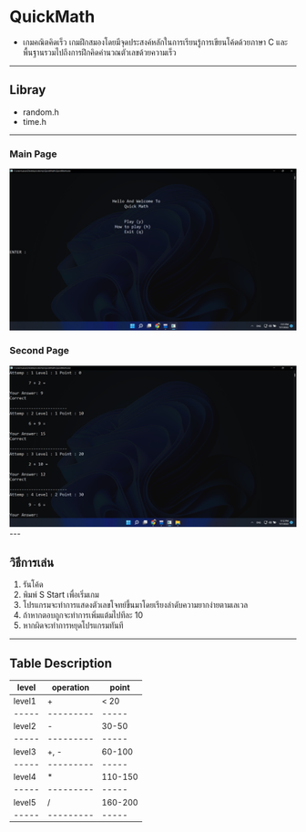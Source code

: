 # QuickMath
- เกมคณิตคิดเร็ว เกมฝึกสมองโดยมีจุดประสงค์หลักในการเรียนรู้การเขียนโค้ดด้วยภาษา C และพื้นฐานรวมไปถึงการฝึกคิดคำนวณตัวเลขด้วยความเร็ว
---

## Libray
- random.h
- time.h
---
### Main Page
<img src="./docs/start (2).png" >

### Second Page
<img src="./docs/2022-11-01 (4).png" >
---

## วิธีการเล่น

1. รันโค้ด
2. พิมพ์ S Start เพื่อเริ่มเกม
3. โปรแกรมจะทำการแสดงตัวเลขโจทย์ขึ้นมาโดยเรียงลำดับความยากง่ายตามเลเวล
4. ถ้าหากตอบถูกจะทำการเพิ่มแต้มไปทีละ 10
5. หากผิดจะทำการหยุดโปรแกรมทันที

---
## Table Description
| level | operation | point |
| ----- | --------- | ----- |
| level1|     +     |  < 20 |
| ----- | --------- | ----- |
| level2|     -     | 30-50 |
| ----- | --------- | ----- |
| level3|     +, -  | 60-100|
| ----- | --------- | ----- |
| level4|     *     | 110-150|
| ----- | --------- | ----- |
| level5|     /     | 160-200|
| ----- | --------- | ----- |
